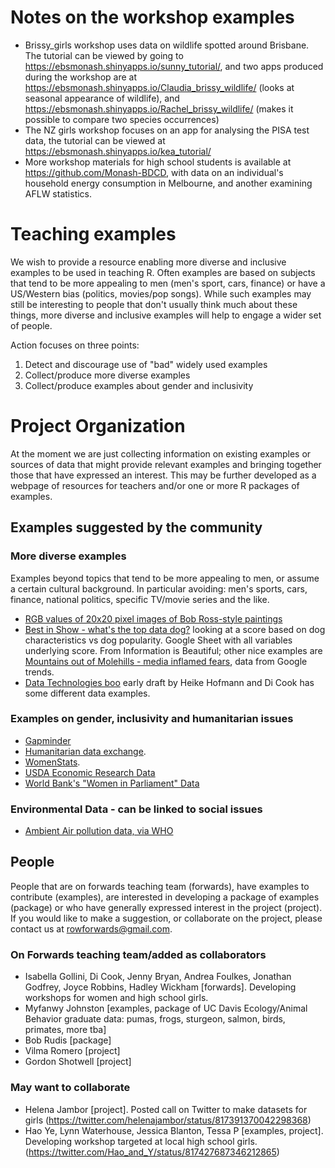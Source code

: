 # Notes on the workshop examples

- Brissy_girls workshop uses data on wildlife spotted around Brisbane. The tutorial can be viewed by going to https://ebsmonash.shinyapps.io/sunny_tutorial/, and two apps produced during the workshop are at https://ebsmonash.shinyapps.io/Claudia_brissy_wildlife/ (looks at seasonal appearance of wildlife), and https://ebsmonash.shinyapps.io/Rachel_brissy_wildlife/ (makes it possible to compare two species occurrences)
- The NZ girls workshop focuses on an app for analysing the PISA test data, the tutorial can be viewed at https://ebsmonash.shinyapps.io/kea_tutorial/
- More workshop materials for high school students is available at https://github.com/Monash-BDCD, with data on an individual's household energy consumption in Melbourne, and another examining AFLW statistics.

# Teaching examples

We wish to provide a resource enabling more diverse and inclusive examples to be used in teaching R. Often examples are based on subjects that tend to be more appealing to men (men's sport, cars, finance) or have a US/Western bias (politics, movies/pop songs). While such examples may still be interesting to people that don't usually think much about these things, more diverse and inclusive examples will help to engage a wider set of people.

Action focuses on three points:

1. Detect and discourage use of "bad" widely used examples
2. Collect/produce more diverse examples
3. Collect/produce examples about gender and inclusivity

# Project Organization

At the moment we are just collecting information on existing examples or sources of data that might provide relevant examples and bringing together those that have expressed an interest. This may be further developed as a webpage of resources for teachers and/or one or more R packages of examples.

## Examples suggested by the community

### More diverse examples

Examples beyond topics that tend to be more appealing to men, or assume a certain cultural background. In particular avoiding: men's sports, cars, finance, national politics, specific TV/movie series and the like.

- [RGB values of 20x20 pixel images of Bob Ross-style paintings](https://github.com/sctyner/joy-of-clustering/blob/master/clean_paint_data.csv)
- [Best in Show - what's the top data dog?](http://www.informationisbeautiful.net/visualizations/best-in-show-whats-the-top-data-dog/) looking at a score based on dog characteristics vs dog popularity. Google Sheet with all variables underlying score. From Information is Beautiful; other nice examples are [Mountains out of Molehills - media inflamed fears](http://www.informationisbeautiful.net/visualizations/mountains-out-of-molehills/), data from Google trends.
- [Data Technologies boo](https://github.com/heike/data-technologies) early draft by Heike Hofmann and Di Cook has some different data examples.

### Examples on gender, inclusivity and humanitarian issues

- [Gapminder](https://cran.r-project.org/package=gapminder)
- [Humanitarian data exchange](https://data.humdata.org).
- [WomenStats](http://www.womanstats.org).
- [USDA Economic Research Data](https://www.ers.usda.gov/data-products)
- [World Bank's "Women in Parliament" Data ](https://https://github.com/saghirb/Women-in-Parliament-Hex-Sticker)


### Environmental Data - can be linked to social issues

- [Ambient Air pollution data, via WHO](http://www.who.int/phe/health_topics/outdoorair/databases/cities/en/)

## People

People that are on forwards teaching team (forwards), have examples to contribute (examples), are interested in developing a package of examples (package) or who have generally expressed interest in the project (project). If you would like to make a suggestion, or collaborate on the project, please contact us at rowforwards@gmail.com.

### On Forwards teaching team/added as collaborators

- Isabella Gollini, Di Cook, Jenny Bryan, Andrea Foulkes, Jonathan Godfrey, Joyce Robbins, Hadley Wickham [forwards]. Developing workshops for women and high school girls.
- Myfanwy Johnston [examples, package of UC Davis Ecology/Animal Behavior graduate data: pumas, frogs, sturgeon, salmon, birds, primates, more tba]
- Bob Rudis [package]
- Vilma Romero [project]
- Gordon Shotwell [project]

### May want to collaborate

- Helena Jambor [project]. Posted call on Twitter to make datasets for girls (https://twitter.com/helenajambor/status/817391370042298368)
- Hao Ye, Lynn Waterhouse, Jessica Blanton, Tessa P [examples, project]. Developing workshop targeted at local high school girls. (https://twitter.com/Hao_and_Y/status/817427687346212865)


